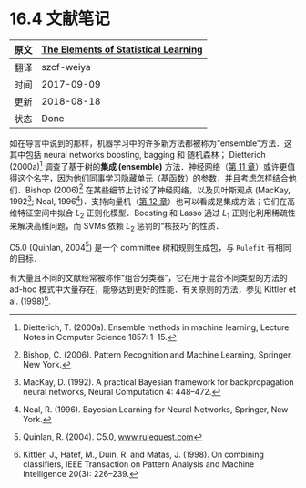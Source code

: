# 16.4 文献笔记

| 原文   | [The Elements of Statistical Learning](https://web.stanford.edu/~hastie/ElemStatLearn/printings/ESLII_print12.pdf) |
| ---- | ---------------------------------------- |
| 翻译   | szcf-weiya                               |
| 时间   | 2017-09-09                    |
|更新|2018-08-18|
|状态|Done|

如在导言中说到的那样，机器学习中的许多新方法都被称为“ensemble”方法．这其中包括 neural networks boosting, bagging 和 随机森林； Dietterich (2000a)[^1] 调查了基于树的**集成 (ensemble)** 方法．神经网络（[第 11 章](../11-Neural-Networks/11.1-Introduction/index.html)）或许更值得这个名字，因为他们同事学习隐藏单元（基函数）的参数，并且考虑怎样结合他们．Bishop (2006)[^2] 在某些细节上讨论了神经网络，以及贝叶斯观点 (MacKay, 1992[^3]; Neal, 1996[^4])．支持向量机（[第 12 章](../12-Support-Vector-Machines-and-Flexible-Discriminants/12.1-Introduction/index.html)）也可以看成是集成方法；它们在高维特征空间中拟合 $L_2$ 正则化模型．Boosting 和 Lasso 通过 $L_1$ 正则化利用稀疏性来解决高维问题，而 SVMs 依赖 $L_2$ 惩罚的“核技巧”的性质．

C5.0 (Quinlan, 2004[^5]) 是一个 committee 树和规则生成包，与 `Rulefit` 有相同的目标．

有大量且不同的文献经常被称作“组合分类器”，它在用于混合不同类型的方法的 ad-hoc 模式中大量存在，能够达到更好的性能．有关原则的方法，参见 Kittler et al. (1998)[^6].

[^1]: Dietterich, T. (2000a). Ensemble methods in machine learning, Lecture Notes in Computer Science 1857: 1–15.
[^2]: Bishop, C. (2006). Pattern Recognition and Machine Learning, Springer, New York.
[^3]: MacKay, D. (1992). A practical Bayesian framework for backpropagation neural networks, Neural Computation 4: 448–472.
[^4]: Neal, R. (1996). Bayesian Learning for Neural Networks, Springer, New York.
[^5]: Quinlan, R. (2004). C5.0, www.rulequest.com
[^6]: Kittler, J., Hatef, M., Duin, R. and Matas, J. (1998). On combining classifiers, IEEE Transaction on Pattern Analysis and Machine Intelligence 20(3): 226–239.